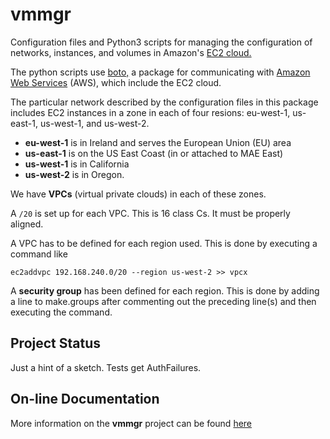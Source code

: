# vmmgr

Configuration files and Python3 scripts for managing the configuration
of networks, instances, and volumes in Amazon's
[EC2 cloud.](https://aws.amazon.com/ec2)

The python scripts use
[boto,](https://github.com/boto/boto)
a package for communicating with
[Amazon Web Services](https://aws.amazon.com)
(AWS), which include the EC2 cloud.

The particular network described by the configuration files in this
package includes
EC2 instances in a zone in each of four resions:
eu-west-1, us-east-1, us-west-1, and us-west-2.

* **eu-west-1** is in Ireland and serves the European Union (EU) area
* **us-east-1** is on the US East Coast (in or attached to MAE East)
* **us-west-1** is in California
* **us-west-2** is in Oregon.

We have **VPCs** (virtual private clouds) in each of these zones.

A `/20` is set up for each VPC.  This is 16 class Cs.  It must be properly
aligned.

A VPC has to be defined for each region used.  This is done by executing
a command like

	ec2addvpc 192.168.240.0/20 --region us-west-2 >> vpcx

A **security group** has been defined for each region.  This is done by
adding a line to make.groups after commenting out the preceding line(s)
and then executing the command.

## Project Status

Just a hint of a sketch.  Tests get AuthFailures.

## On-line Documentation

More information on the **vmmgr** project can be found
[here](https://jddixon.github.io/vmmgr)
